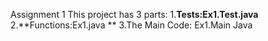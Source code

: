 Assignment 1
This project has 3 parts:
1.**Tests:Ex1.Test.java**
2.**Functions:Ex1.java **
3.The Main Code: Ex1.Main Java
